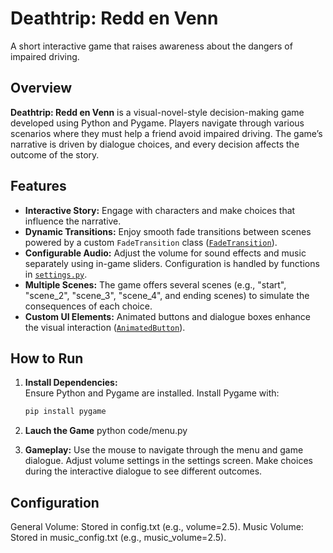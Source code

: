 # Deathtrip: Redd en Venn

A short interactive game that raises awareness about the dangers of impaired driving.

## Overview

**Deathtrip: Redd en Venn** is a visual-novel-style decision-making game developed using Python and Pygame. Players navigate through various scenarios where they must help a friend avoid impaired driving. The game’s narrative is driven by dialogue choices, and every decision affects the outcome of the story.

## Features

- **Interactive Story:** Engage with characters and make choices that influence the narrative.
- **Dynamic Transitions:** Enjoy smooth fade transitions between scenes powered by a custom `FadeTransition` class ([`FadeTransition`](code/transition.py)).
- **Configurable Audio:** Adjust the volume for sound effects and music separately using in-game sliders. Configuration is handled by functions in [`settings.py`](code/settings.py).
- **Multiple Scenes:** The game offers several scenes (e.g., "start", "scene_2", "scene_3", "scene_4", and ending scenes) to simulate the consequences of each choice.
- **Custom UI Elements:** Animated buttons and dialogue boxes enhance the visual interaction ([`AnimatedButton`](code/game.py)).


## How to Run

1. **Install Dependencies:**  
   Ensure Python and Pygame are installed. Install Pygame with:
   ```sh
   pip install pygame

2. **Lauch the Game**
    python code/menu.py

3. **Gameplay:**
    Use the mouse to navigate through the menu and game dialogue.
    Adjust volume settings in the settings screen.
    Make choices during the interactive dialogue to see different outcomes.

## Configuration
General Volume: Stored in config.txt (e.g., volume=2.5).
Music Volume: Stored in music_config.txt (e.g., music_volume=2.5).